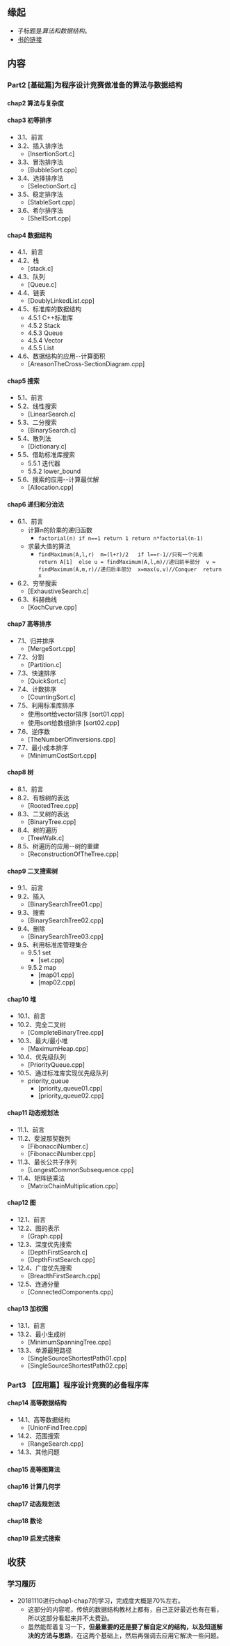 ## 缘起

+ 子标题是*算法和数据结构*。
+ [书的链接](https://book.douban.com/subject/26886659/)

## 内容

### Part2 [基础篇]为程序设计竞赛做准备的算法与数据结构

#### chap2 算法与复杂度

#### chap3 初等排序

+ 3.1、前言
+ 3.2、插入排序法
  + [InsertionSort.c]
+ 3.3、冒泡排序法
  + [BubbleSort.cpp]
+ 3.4、选择排序法
  + [SelectionSort.c]
+ 3.5、稳定排序法
  + [StableSort.cpp]
+ 3.6、希尔排序法
  + [ShellSort.cpp]

#### chap4 数据结构

+ 4.1、前言
+ 4.2、栈
  + [stack.c]
+ 4.3、队列
  + [Queue.c]
+ 4.4、链表
  + [DoublyLinkedList.cpp]
+ 4.5、标准库的数据结构
  + 4.5.1 C++标准库
  + 4.5.2 Stack
  + 4.5.3 Queue
  + 4.5.4 Vector
  + 4.5.5 List
+ 4.6、数据结构的应用--计算面积
  + [AreasonTheCross-SectionDiagram.cpp]

#### chap5 搜索

+ 5.1、前言
+ 5.2、线性搜索
  + [LinearSearch.c]
+ 5.3、二分搜索
  + [BinarySearch.c]
+ 5.4、散列法
  + [Dictionary.c]
+ 5.5、借助标准库搜索
  + 5.5.1 迭代器
  + 5.5.2 lower_bound
+ 5.6、搜索的应用--计算最优解
  + [Allocation.cpp]

#### chap6 递归和分治法

+ 6.1、前言
  + 计算n的阶乘的递归函数
    + ```factorial(n) if n==1 return 1 return n*factorial(n-1)```
  + 求最大值的算法
    + `findMaximum(A,l,r)  m=(l+r)/2   if l==r-1//只有一个元素  return A[1]  else u = findMaximum(A,l,m)//递归前半部分  v = findMaximum(A,m,r)//递归后半部分  x=max(u,v)//Conquer  return x`
+ 6.2、穷举搜索
  + [ExhaustiveSearch.c]
+ 6.3、科赫曲线
  + [KochCurve.cpp]

#### chap7 高等排序

+ 7.1、归并排序
  + [MergeSort.cpp]
+ 7.2、分割
  + [Partition.c]
+ 7.3、快速排序
  + [QuickSort.c]
+ 7.4、计数排序
  + [CountingSort.c]
+ 7.5、利用标准库排序
  + 使用sort给vector排序  [sort01.cpp]
  + 使用sort给数组排序      [sort02.cpp]
+ 7.6、逆序数
  + [TheNumberOfInversions.cpp]
+ 7.7、最小成本排序
  + [MinimumCostSort.cpp]

#### chap8 树

+ 8.1、前言
+ 8.2、有根树的表达
  + [RootedTree.cpp]
+ 8.3、二叉树的表达
  + [BinaryTree.cpp]
+ 8.4、树的遍历
  + [TreeWalk.c]
+ 8.5、树遍历的应用--树的重建
  + [ReconstructionOfTheTree.cpp]

#### chap9 二叉搜索树

+ 9.1、前言
+ 9.2、插入
  + [BinarySearchTree01.cpp]
+ 9.3、搜索
  + [BinarySearchTree02.cpp]
+ 9.4、删除
  + [BinarySearchTree03.cpp]
+ 9.5、利用标准库管理集合
  + 9.5.1 set
    + [set.cpp]
  + 9.5.2 map
    + [map01.cpp]
    + [map02.cpp]

#### chap10 堆

+ 10.1、前言
+ 10.2、完全二叉树
  + [CompleteBinaryTree.cpp]
+ 10.3、最大/最小堆
  + [MaximumHeap.cpp]
+ 10.4、优先级队列
  + [PriorityQueue.cpp]
+ 10.5、通过标准库实现优先级队列
  + priority_queue
    + [priority_queue01.cpp]
    + [priority_queue02.cpp]

#### chap11 动态规划法

+ 11.1、前言
+ 11.2、斐波那契数列
  + [FibonacciNumber.c]
  + [FibonacciNumber.cpp]
+ 11.3、最长公共子序列
  + [LongestCommonSubsequence.cpp]
+ 11.4、矩阵链乘法
  + [MatrixChainMultiplication.cpp]

#### chap12 图

+ 12.1、前言
+ 12.2、图的表示
  + [Graph.cpp]
+ 12.3、深度优先搜索
  + [DepthFirstSearch.c]
  + [DepthFirstSearch.cpp]
+ 12.4、广度优先搜索
  + [BreadthFirstSearch.cpp]
+ 12.5、连通分量
  + [ConnectedComponents.cpp]

#### chap13 加权图

+ 13.1、前言
+ 13.2、最小生成树
  + [MinimumSpanningTree.cpp]
+ 13.3、单源最短路径
  + [SingleSourceShortestPath01.cpp]
  + [SingleSourceShortestPath02.cpp]

### Part3 【应用篇】程序设计竞赛的必备程序库

#### chap14 高等数据结构

+ 14.1、高等数据结构
  + [UnionFindTree.cpp]
+ 14.2、范围搜索
  + [RangeSearch.cpp]
+ 14.3、其他问题

#### chap15 高等图算法

#### chap16 计算几何学

#### chap17 动态规划法

#### chap18 数论

#### chap19 启发式搜索

## 收获

### 学习履历

+ 20181110进行chap1-chap7的学习，完成度大概是70%左右。
  + 这部分的内容呢，传统的数据结构教材上都有，自己正好最近也有在看，所以这部分看起来并不太费劲。
  + 虽然能帮着复习一下，**但最重要的还是要了解自定义的结构，以及知道解决的方法与思路**，在这两个基础上，然后再强调去应用它解决一些问题。